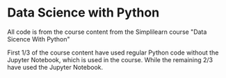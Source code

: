 # Data Science with Python

All code is from the course content from the Simplilearn course 
"Data Sicence With Python"

First 1/3 of the course content have used regular Python code without the 
Jupyter Notebook, which is used in the course. While the remaining 2/3 have
used the Jupyter Notebook.
